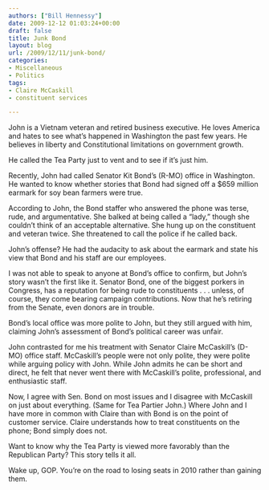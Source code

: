 ```yaml
---
authors: ["Bill Hennessy"]
date: 2009-12-12 01:03:24+00:00
draft: false
title: Junk Bond
layout: blog
url: /2009/12/11/junk-bond/
categories:
- Miscellaneous
- Politics
tags:
- Claire McCaskill
- constituent services

---
```


John is a Vietnam veteran and retired business executive. He loves America and hates to see what’s happened in Washington the past few years. He believes in liberty and Constitutional limitations on government growth.

 

He called the Tea Party just to vent and to see if it’s just him. 

 

Recently, John had called Senator Kit Bond’s (R-MO) office in Washington. He wanted to know whether stories that Bond had signed off a $659 million earmark for soy bean farmers were true.

 

According to John, the Bond staffer who answered the phone was terse, rude, and argumentative. She balked at being called a “lady,” though she couldn’t think of an acceptable alternative. She hung up on the constituent and veteran twice. She threatened to call the police if he called back.

 

John’s offense? He had the audacity to ask about the earmark and state his view that Bond and his staff are our employees.

 

I was not able to speak to anyone at Bond’s office to confirm, but John’s story wasn’t the first like it. Senator Bond, one of the biggest porkers in Congress, has a reputation for being rude to constituents . . . unless, of course, they come bearing campaign contributions. Now that he’s retiring from the Senate, even donors are in trouble.

 

Bond’s local office was more polite to John, but they still argued with him, claiming John’s assessment of Bond’s political career was unfair.

 

John contrasted for me his treatment with Senator Claire McCaskill’s (D-MO) office staff. McCaskill’s people were not only polite, they were polite while arguing policy with John. While John admits he can be short and direct, he felt that never went there with McCaskill’s polite, professional, and enthusiastic staff.

 

Now, I agree with Sen. Bond on most issues and I disagree with McCaskill on just about everything. (Same for Tea Partier John.) Where John and I have more in common with Claire than with Bond is on the point of customer service. Claire understands how to treat constituents on the phone; Bond simply does not.

 

Want to know why the Tea Party is viewed more favorably than the Republican Party? This story tells it all.

 

Wake up, GOP. You’re on the road to losing seats in 2010 rather than gaining them.
